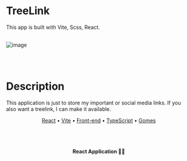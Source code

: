 # TreeLink

This app is built with Vite, Scss, React.
<br/><br/>

![image](https://github.com/GgvGomes/TreeLink/assets/80273727/2d152cc8-e665-49d0-901f-df2aab3ee72d)

<br/><br/>

# Description
This application is just to store my important or social media links. If you also want a treelink, I can make it available.

<p align="center">
 <a href="#roadmap">React</a> • 
 <a href="#contribuicao">Vite</a> • 
 <a href="#tecnologias">Front-end</a> • 
 <a href="#licenc-a">TypeScript</a> • 
 <a href="#autor">Gomes</a>
</p>

<br/><br/>
<h4 align="center"> 
	 React Application 🚀🔥
</h4>
